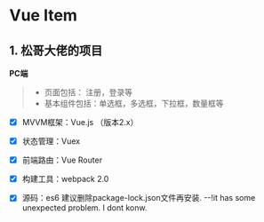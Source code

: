 # Vue Item
## 1. 松哥大佬的项目
**PC端**
> * 页面包括： 注册，登录等
> * 基本组件包括：单选框，多选框，下拉框，数量框等

- [x]  MVVM框架：Vue.js （版本2.x）
- [x]  状态管理：Vuex
- [x]  前端路由：Vue Router
- [x]  构建工具：webpack 2.0
- [x]  源码：es6
建议删除package-lock.json文件再安装. --!it has some unexpected problem. I dont konw.



